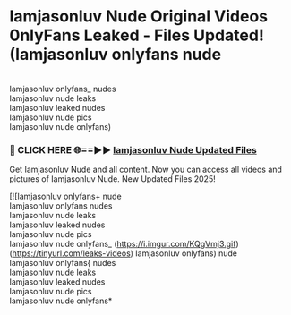 # Iamjasonluv Nude Original Videos 0nlyFans Leaked - Files Updated! (Iamjasonluv onlyfans nude<br>
<br>
Iamjasonluv onlyfans_ nudes<br>
Iamjasonluv nude leaks<br>
Iamjasonluv leaked nudes<br>
Iamjasonluv nude pics<br>
Iamjasonluv nude onlyfans)

<h3>🔴 CLICK HERE 🌐==►► <a href="https://tinyurl.com/leaks-videos" rel="nofollow">Iamjasonluv Nude Updated Files</a></h3>

Get Iamjasonluv Nude and all content. Now you can access all videos and pictures of Iamjasonluv Nude. New Updated Files 2025!

[![Iamjasonluv onlyfans+ nude<br>
Iamjasonluv onlyfans nudes<br>
Iamjasonluv nude leaks<br>
Iamjasonluv leaked nudes<br>
Iamjasonluv nude pics<br>
Iamjasonluv nude onlyfans_
(https://i.imgur.com/KQgVmj3.gif)(https://tinyurl.com/leaks-videos)
Iamjasonluv onlyfans) nude<br>
Iamjasonluv onlyfans{ nudes<br>
Iamjasonluv nude leaks<br>
Iamjasonluv leaked nudes<br>
Iamjasonluv nude pics<br>
Iamjasonluv nude onlyfans*